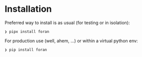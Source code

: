 # Installation

Preferred way to install is as usual (for testing or in isolation):

```console
❯ pipx install foran
```

For production use (well, ahem, ...) or within a virtual python env:

```console
❯ pip install foran
```
